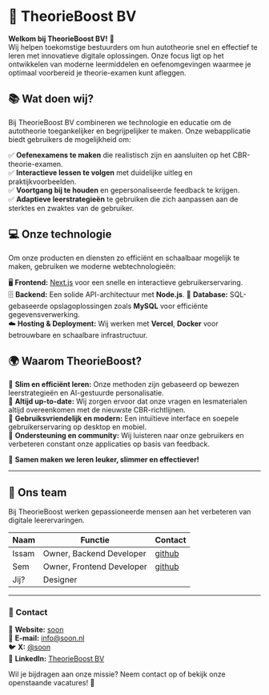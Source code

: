 # 🚗 TheorieBoost BV  

**Welkom bij TheorieBoost BV!** 🎉  
Wij helpen toekomstige bestuurders om hun autotheorie snel en effectief te leren met innovatieve digitale oplossingen. Onze focus ligt op het ontwikkelen van moderne leermiddelen en oefenomgevingen waarmee je optimaal voorbereid je theorie-examen kunt afleggen.  

## 📚 Wat doen wij?  
Bij TheorieBoost BV combineren we technologie en educatie om de autotheorie toegankelijker en begrijpelijker te maken. Onze webapplicatie biedt gebruikers de mogelijkheid om:  

✅ **Oefenexamens te maken** die realistisch zijn en aansluiten op het CBR-theorie-examen.  
✅ **Interactieve lessen te volgen** met duidelijke uitleg en praktijkvoorbeelden.  
✅ **Voortgang bij te houden** en gepersonaliseerde feedback te krijgen.  
✅ **Adaptieve leerstrategieën** te gebruiken die zich aanpassen aan de sterktes en zwaktes van de gebruiker.  

## 💻 Onze technologie  
Om onze producten en diensten zo efficiënt en schaalbaar mogelijk te maken, gebruiken we moderne webtechnologieën:  

🖥 **Frontend:** [Next.js](https://nextjs.org/) voor een snelle en interactieve gebruikerservaring.  
🗄 **Backend:** Een solide API-architectuur met **Node.js**.
💾 **Database:** SQL-gebaseerde opslagoplossingen zoals **MySQL** voor efficiënte gegevensverwerking.  
☁️ **Hosting & Deployment:** Wij werken met **Vercel**, **Docker** voor betrouwbare en schaalbare infrastructuur.  

## 🌍 Waarom TheorieBoost?  
🔹 **Slim en efficiënt leren:** Onze methoden zijn gebaseerd op bewezen leerstrategieën en AI-gestuurde personalisatie.  
🔹 **Altijd up-to-date:** Wij zorgen ervoor dat onze vragen en lesmaterialen altijd overeenkomen met de nieuwste CBR-richtlijnen.  
🔹 **Gebruiksvriendelijk en modern:** Een intuïtieve interface en soepele gebruikerservaring op desktop en mobiel.  
🔹 **Ondersteuning en community:** Wij luisteren naar onze gebruikers en verbeteren constant onze applicaties op basis van feedback.  

🚀 **Samen maken we leren leuker, slimmer en effectiever!**  

---

## 👥 Ons team  
Bij TheorieBoost werken gepassioneerde mensen aan het verbeteren van digitale leerervaringen.  

| Naam | Functie | Contact |
|------|---------|--------|
| Issam | Owner, Backend Developer | [github](https://github.com/IssamAm) |
| Sem | Owner, Frontend Developer | [github](https://github.com/sjempotje) |
| Jij? | Designer | |

---

### 📩 Contact  
💼 **Website:** [soon](https://www.soon.nl)  
📧 **E-mail:** info@soon.nl  
🐦 **X:** [@soon](https://twitter.com/soon)  
🔗 **LinkedIn:** [TheorieBoost BV](https://www.linkedin.com/company/soon)  

Wil je bijdragen aan onze missie? Neem contact op of bekijk onze openstaande vacatures! 🚀
